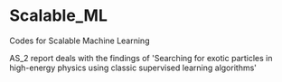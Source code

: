 # Scalable_ML
Codes for Scalable Machine Learning

AS_2 report deals with the findings of 'Searching for exotic particles in high-energy physics using classic
supervised learning algorithms'
